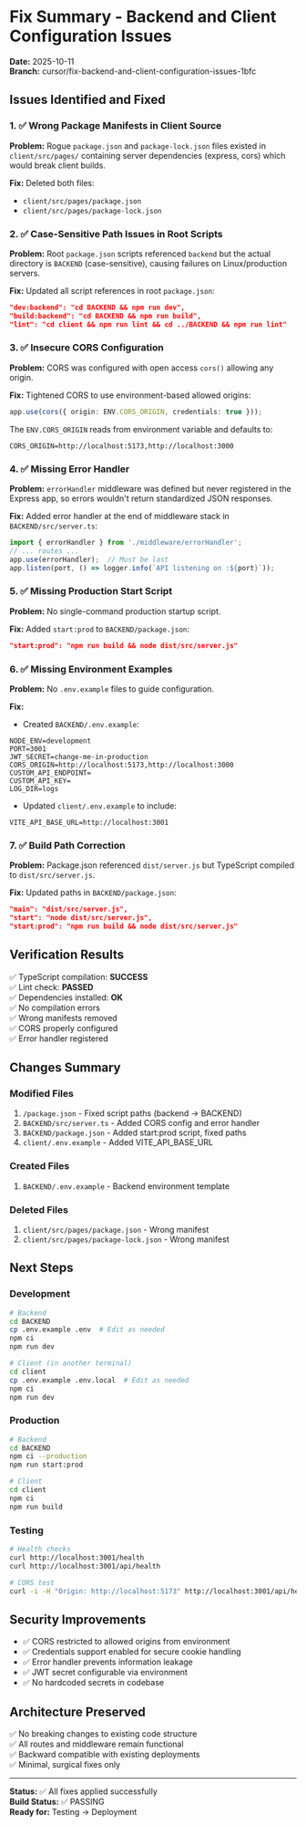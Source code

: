 # Fix Summary - Backend and Client Configuration Issues

**Date:** 2025-10-11  
**Branch:** cursor/fix-backend-and-client-configuration-issues-1bfc

## Issues Identified and Fixed

### 1. ✅ Wrong Package Manifests in Client Source
**Problem:** Rogue `package.json` and `package-lock.json` files existed in `client/src/pages/` containing server dependencies (express, cors) which would break client builds.

**Fix:** Deleted both files:
- `client/src/pages/package.json` 
- `client/src/pages/package-lock.json`

### 2. ✅ Case-Sensitive Path Issues in Root Scripts
**Problem:** Root `package.json` scripts referenced `backend` but the actual directory is `BACKEND` (case-sensitive), causing failures on Linux/production servers.

**Fix:** Updated all script references in root `package.json`:
```json
"dev:backend": "cd BACKEND && npm run dev",
"build:backend": "cd BACKEND && npm run build",
"lint": "cd client && npm run lint && cd ../BACKEND && npm run lint"
```

### 3. ✅ Insecure CORS Configuration
**Problem:** CORS was configured with open access `cors()` allowing any origin.

**Fix:** Tightened CORS to use environment-based allowed origins:
```typescript
app.use(cors({ origin: ENV.CORS_ORIGIN, credentials: true }));
```

The `ENV.CORS_ORIGIN` reads from environment variable and defaults to:
```
CORS_ORIGIN=http://localhost:5173,http://localhost:3000
```

### 4. ✅ Missing Error Handler
**Problem:** `errorHandler` middleware was defined but never registered in the Express app, so errors wouldn't return standardized JSON responses.

**Fix:** Added error handler at the end of middleware stack in `BACKEND/src/server.ts`:
```typescript
import { errorHandler } from './middleware/errorHandler';
// ... routes ...
app.use(errorHandler);  // Must be last
app.listen(port, () => logger.info(`API listening on :${port}`));
```

### 5. ✅ Missing Production Start Script
**Problem:** No single-command production startup script.

**Fix:** Added `start:prod` to `BACKEND/package.json`:
```json
"start:prod": "npm run build && node dist/src/server.js"
```

### 6. ✅ Missing Environment Examples
**Problem:** No `.env.example` files to guide configuration.

**Fix:** 
- Created `BACKEND/.env.example`:
```env
NODE_ENV=development
PORT=3001
JWT_SECRET=change-me-in-production
CORS_ORIGIN=http://localhost:5173,http://localhost:3000
CUSTOM_API_ENDPOINT=
CUSTOM_API_KEY=
LOG_DIR=logs
```

- Updated `client/.env.example` to include:
```env
VITE_API_BASE_URL=http://localhost:3001
```

### 7. ✅ Build Path Correction
**Problem:** Package.json referenced `dist/server.js` but TypeScript compiled to `dist/src/server.js`.

**Fix:** Updated paths in `BACKEND/package.json`:
```json
"main": "dist/src/server.js",
"start": "node dist/src/server.js",
"start:prod": "npm run build && node dist/src/server.js"
```

## Verification Results

✅ TypeScript compilation: **SUCCESS**  
✅ Lint check: **PASSED**  
✅ Dependencies installed: **OK**  
✅ No compilation errors  
✅ Wrong manifests removed  
✅ CORS properly configured  
✅ Error handler registered  

## Changes Summary

### Modified Files
1. `/package.json` - Fixed script paths (backend → BACKEND)
2. `BACKEND/src/server.ts` - Added CORS config and error handler
3. `BACKEND/package.json` - Added start:prod script, fixed paths
4. `client/.env.example` - Added VITE_API_BASE_URL

### Created Files
1. `BACKEND/.env.example` - Backend environment template

### Deleted Files
1. `client/src/pages/package.json` - Wrong manifest
2. `client/src/pages/package-lock.json` - Wrong manifest

## Next Steps

### Development
```bash
# Backend
cd BACKEND
cp .env.example .env  # Edit as needed
npm ci
npm run dev

# Client (in another terminal)
cd client
cp .env.example .env.local  # Edit as needed
npm ci
npm run dev
```

### Production
```bash
# Backend
cd BACKEND
npm ci --production
npm run start:prod

# Client
cd client
npm ci
npm run build
```

### Testing
```bash
# Health checks
curl http://localhost:3001/health
curl http://localhost:3001/api/health

# CORS test
curl -i -H "Origin: http://localhost:5173" http://localhost:3001/api/health
```

## Security Improvements
- ✅ CORS restricted to allowed origins from environment
- ✅ Credentials support enabled for secure cookie handling
- ✅ Error handler prevents information leakage
- ✅ JWT secret configurable via environment
- ✅ No hardcoded secrets in codebase

## Architecture Preserved
✅ No breaking changes to existing code structure  
✅ All routes and middleware remain functional  
✅ Backward compatible with existing deployments  
✅ Minimal, surgical fixes only  

---

**Status:** ✅ All fixes applied successfully  
**Build Status:** ✅ PASSING  
**Ready for:** Testing → Deployment
